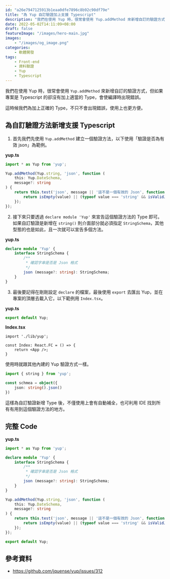 ```yaml
---
id: "a26e7947125913b1eaa0dfe7896c8b92c90df79e"
title: "為 Yup 自訂驗證加上支援 Typescript"
description: "我們在使用 Yup 時，很常會使用 Yup.addMethod 來新增自訂的驗證方式，但如果專案是 Typescript 的卻沒有加上適當的 Type，會使編譯時出現錯誤。 "
date: 2022-05-02T14:11:09+08:00
draft: false
featureImage: "/images/hero-main.jpg"
images:
    - "/images/og_image.png"
categories:
    - 軟體開發
tags:
    - Front-end
    - 資料驗證
    - Yup
    - Typescript
---
```


我們在使用 Yup 時，很常會使用 `Yup.addMethod` 來新增自訂的驗證方式，但如果專案是 Typescript 的卻沒有加上適當的 Type，會使編譯時出現錯誤。 

這時候我們為加上正確的 Type，不只不會出現錯誤，使用上也更方便。

<!--more-->

## 為自訂驗證方法新增支援 Typescript

1. 首先我們先使用 `Yup.addMethod` 建立一個驗證方法，以下使用「驗證是否為有效 json」為範例。

**yup.ts**

```typescript
import * as Yup from 'yup';

Yup.addMethod(Yup.string, 'json', function (
    this: Yup.DateSchema,
    message?: string
) {
    return this.test('json', message || '這不是一個有效的 Json', function (this: TestContext, value: string) {
        return isEmpty(value) || (typeof value === 'string' && isValidJson(value));
    });
});
```

2. 接下來只要透過 `declare module 'Yup'` 來宣告這個驗證方法的 Type 即可。如果自訂驗證是新增在 `string()` 則介面部分就必須指定 `StringSchema`，其他型態的也是如此，且一次就可以宣告多個方法。

**yup.ts**

```typescript
declare module 'Yup' {
    interface StringSchema {
        /**
         * 確認字串是否是 Json 格式
         */
        json (message?: string): StringSchema;
    }
}
```

3. 最後要記得在剛剛設定 `declare` 的檔案，最後使用 `export` 去匯出 Yup，並在專案的頂層去載入它，以下範例用 `Index.tsx`。

**yup.ts**

```typescript
export default Yup;
```

**Index.tsx**

```tsx
import './lib/yup';

const Index: React.FC = () => {
    return <App />;
}
```

使用時就跟其他內建的 Yup 驗證方式一樣。

```typescript
import { string } from 'yup';

const schmea = object({
    json: string().json()
})
```

這樣為自訂驗證新增 Type 後，不僅使用上會有自動補全，也可利用 IDE 找到所有有用到這個驗證方法的地方。

## 完整 Code

**yup.ts**
```typescript
import * as Yup from 'yup';

declare module 'Yup' {
    interface StringSchema {
        /**
         * 確認字串是否是 Json 格式
         */
        json (message?: string): StringSchema;
    }
}

Yup.addMethod(Yup.string, 'json', function (
    this: Yup.DateSchema,
    message?: string
) {
    return this.test('json', message || '這不是一個有效的 Json', function (this: TestContext, value: string) {
        return isEmpty(value) || (typeof value === 'string' && isValidJson(value));
    });
});

export default Yup;
```

## 參考資料

- https://github.com/jquense/yup/issues/312
